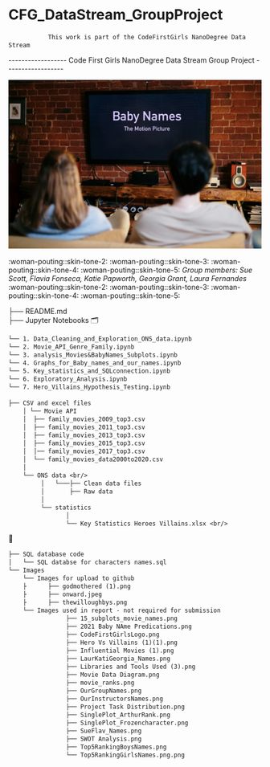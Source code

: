 # CFG_DataStream_GroupProject
               This work is part of the CodeFirstGirls NanoDegree Data Stream 


------------------ Code First Girls NanoDegree Data Stream Group Project ------------------


![](https://github.com/Fernandes2692/CFG_DataStream_GroupProject/blob/main/Images/BabyNames_Movie.jpeg)

 :woman-pouting::skin-tone-2: :woman-pouting::skin-tone-3: :woman-pouting::skin-tone-4: :woman-pouting::skin-tone-5: *Group members: Sue Scott, Flavia Fonseca, Katie Papworth, Georgia Grant, Laura Fernandes* :woman-pouting::skin-tone-2: :woman-pouting::skin-tone-3: :woman-pouting::skin-tone-4: :woman-pouting::skin-tone-5:

├── README.md <br/>
├── Jupyter Notebooks :card_index_dividers: 

    └── 1. Data_Cleaning_and_Exploration_ONS_data.ipynb 
    └── 2. Movie_API_Genre_Family.ipynb 
    └── 3. analysis_Movies&BabyNames_Subplots.ipynb
    └── 4. Graphs_for_Baby_names_and_our_names.ipynb
    └── 5. Key_statistics_and_SQLconnection.ipynb
    └── 6. Exploratory_Analysis.ipynb 
    └── 7. Hero_Villains_Hypothesis_Testing.ipynb 

    ├── CSV and excel files
        │ └── Movie API
        │  ├── family_movies_2009_top3.csv 
        │  ├── family_movies_2011_top3.csv 
        │  ├── family_movies_2013_top3.csv 
        │  ├── family_movies_2015_top3.csv 
        │  │── family_movies_2017_top3.csv
        │  └── family_movies_data2000to2020.csv
        │  
        └── ONS data <br/>
             │   └───├── Clean data files 
             │       ├── Raw data 
             │
             └── statistics 
                    │
                    └── Key Statistics Heroes Villains.xlsx <br/>
                   
:file_folder:
    
    ├── SQL database code
    │   └── SQL databse for characters names.sql
    └── Images
        └── Images for upload to github
        ├      ├── godmothered (1).png
        ├      ├── onward.jpeg
        ├      ├── thewilloughbys.png
        └── Images used in report - not required for submission
                    ├── 15_subplots_movie_names.png
                    ├── 2021 Baby NAme Predications.png
                    ├── CodeFirstGirlsLogo.png
                    ├── Hero Vs Villains (1)(1).png
                    ├── Influential Movies (1).png
                    ├── LaurKatiGeorgia_Names.png
                    ├── Libraries and Tools Used (3).png
                    ├── Movie Data Diagram.png
                    ├── movie_ranks.png
                    ├── OurGroupNames.png
                    ├── OurInstructorsNames.png
                    ├── Project Task Distribution.png
                    ├── SinglePlot_ArthurRank.png
                    ├── SinglePlot_Frozencharacter.png
                    ├── SueFlav_Names.png
                    ├── SWOT Analysis.png
                    ├── Top5RankingBoysNames.png
                    └── Top5RankingGirlsNames.png.png



